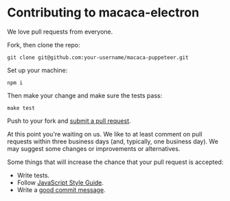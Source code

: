 # Contributing to macaca-electron

We love pull requests from everyone.

Fork, then clone the repo:

    git clone git@github.com:your-username/macaca-puppeteer.git

Set up your machine:

    npm i

Then make your change and make sure the tests pass:

    make test

Push to your fork and [submit a pull request][pr].

[pr]: https://github.com/macacajs/macaca-puppeteer/compare/

At this point you're waiting on us. We like to at least comment on pull requests
within three business days (and, typically, one business day). We may suggest
some changes or improvements or alternatives.

Some things that will increase the chance that your pull request is accepted:

* Write tests.
* Follow [JavaScript Style Guide][style].
* Write a [good commit message][commit].

[style]: https://github.com/airbnb/javascript
[commit]: http://tbaggery.com/2008/04/19/a-note-about-git-commit-messages.html
